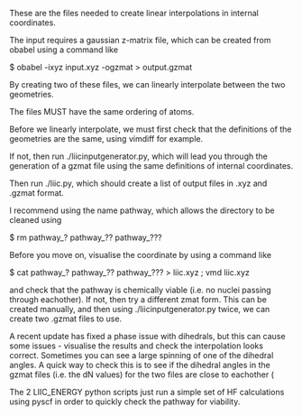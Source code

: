 These are the files needed to create linear interpolations in internal coordinates.

The input requires a gaussian z-matrix file, which can be created from obabel using a command like

$ obabel -ixyz input.xyz -ogzmat > output.gzmat

By creating two of these files, we can linearly interpolate between the two geometries.

The files MUST have the same ordering of atoms.

Before we linearly interpolate, we must first check that the definitions of 
the geometries are the same, using vimdiff for example.

If not, then run ./liicinputgenerator.py, which will lead you through the 
generation of a gzmat file using the same definitions of internal coordinates.

Then run ./liic.py, which should create a list of output files in .xyz and .gzmat format.

I recommend using the name pathway, which allows the directory to be cleaned using

$ rm pathway_? pathway_?? pathway_???

Before you move on, visualise the coordinate by using a command like

$ cat pathway_? pathway_?? pathway_??? > liic.xyz ; vmd liic.xyz

and check that the pathway is chemically viable (i.e. no nuclei passing through eachother).
If not, then try a different zmat form. This can be created manually, and then using 
./liicinputgenerator.py twice, we can create two .gzmat files to use.

A recent update has fixed a phase issue with dihedrals, but this can cause 
some issues - visualise the results and check the interpolation looks 
correct. Sometimes you can see a large spinning of one of the dihedral angles. A quick way to check this is
to see if the dihedral angles in the gzmat files (i.e. the dN values) for the two files are close to eachother
(

The 2 LIIC_ENERGY python scripts just run a simple set of HF calculations using pyscf in order to quickly check the pathway for viability.

